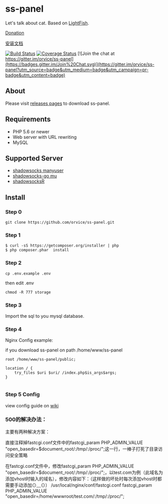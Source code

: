 # ss-panel

Let's talk about cat.  Based on [LightFish](https://github.com/Pongtan/LightFish).

[Donation](https://github.com/orvice/ss-panel/wiki/Donation)

[安装文档](https://sspanel.xyz/docs)

[![Build Status](https://travis-ci.org/orvice/ss-panel.svg?branch=master)](https://travis-ci.org/orvice/ss-panel) [![Coverage Status](https://coveralls.io/repos/github/orvice/ss-panel/badge.svg?branch=master)](https://coveralls.io/github/orvice/ss-panel?branch=master) [![Join the chat at https://gitter.im/orvice/ss-panel](https://badges.gitter.im/Join%20Chat.svg)](https://gitter.im/orvice/ss-panel?utm_source=badge&utm_medium=badge&utm_campaign=pr-badge&utm_content=badge)

## About

Please visit [releases pages](https://github.com/orvice/ss-panel/releases) to download ss-panel.

## Requirements

* PHP 5.6 or newer
* Web server with URL rewriting
* MySQL

## Supported Server

* [shadowsocks manyuser](https://github.com/mengskysama/shadowsocks/tree/manyuser)
* [shadowsocks-go mu](https://github.com/catpie/ss-go-mu)
* [shadowsocksR](https://github.com/shadowsocksr/shadowsocksr)


## Install

### Step 0

```
git clone https://github.com/orvice/ss-panel.git
```

### Step 1

```
$ curl -sS https://getcomposer.org/installer | php
$ php composer.phar  install
```

### Step 2

```
cp .env.example .env
```

then edit .env

```
chmod -R 777 storage
```

### Step 3

Import the sql to you mysql database.

### Step 4

Nginx Config example:

if you download ss-panel on path /home/www/ss-panel


```
root /home/www/ss-panel/public;

location / {
    try_files $uri $uri/ /index.php$is_args$args;
}
    
```

### Step 5 Config

view config guide on [wiki](https://github.com/orvice/ss-panel/wiki/v3-Config)

### 500的解决办法：
主要有两种解决方案：

直接注释掉fastcgi.conf文件中的fastcgi_param PHP_ADMIN_VALUE "open_basedir=$document_root/:/tmp/:/proc/";这一行，一棒子打死了目录访问安全策略

在fastcgi.conf文件中，修改fastcgi_param PHP_ADMIN_VALUE "open_basedir=$document_root/:/tmp/:/proc/";，以test.com为例（此域名为添加vhost时输入的域名），修改内容如下：（这样做的坏处时每次添加vhost时都需要手动添加⊙﹏⊙）
/usr/local/nginx/conf/fastcgi.conf
fastcgi_param PHP_ADMIN_VALUE "open_basedir=/home/wwwroot/test.com/:/tmp/:/proc/";
